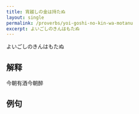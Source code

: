 ```yaml
---
title: 宵越しの金は持たぬ
layout: single
permalink: /proverbs/yoi-goshi-no-kin-wa-motanu
excerpt: よいごしのきんはもたぬ
---
```


よいごしのきんはもたぬ

## 解释

今朝有酒今朝醉

## 例句

